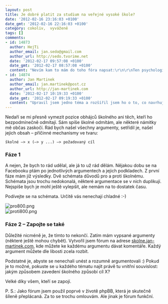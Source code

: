 ```yaml
---
layout: post
title: Je dobré platit za studium na veřejné vysoké škole?
date: '2012-02-16 23:16:03 +0100'
date_gmt: '2012-02-16 22:16:03 +0100'
category: cokoliv,  vyváženě
tags: []
comments:
- id: 14873
  author: HejTi
  author_email: jan.sedo@gmail.com
  author_url: http://sedo.tvorime.net
  date: '2012-02-17 09:57:08 +0100'
  date_gmt: '2012-02-17 08:57:08 +0100'
  content: "Nevím kam to mám do toho fóra napsat:\r\n\r\nTen psychologický účinek bych ještě rozvedl, že\r\n1, lidi se na školu nezapíšou kvůli tomu aby si snížili daňové odvody\r\n2, lidi si rozmyslí, jestli opravdu VŠ chtějí studovat a nepůjdou tam jen proto, že tam jde mnoho spolužáků a protože se jim jen nechce jít ještě do práce atd."
- id: 14874
  author: Jan Martinek
  author_email: jan.martinek@post.cz
  author_url: http://jan-martinek.com
  date: '2012-02-17 10:19:33 +0100'
  date_gmt: '2012-02-17 09:19:33 +0100'
  content: "Upravil jsem jedno téma a rozšířil jsem ho o to, co navrhuješ.\r\n\r\nhttp://skolne.jan-martinek.com/viewtopic.php?f=4&t=16&p=16#p16"
---
```

<p>Nedaří se mi přesně vymezit pozice obhájců školného ani těch, kteří ho bezpodmínečně odmítají. Sám spíše školné odmítám, ale některé námitky mě občas zaskočí. Rád bych našel všechny argumenty, setřídil je, našel jejich obsah – příčinné mechanismy ve tvaru:</p>
<p><code>školné —> x (—> y ...) —> požadovaný cíl</code></p>
<h3>Fáze 1</h3>
<p>A nejen, že bych to rád udělal, ale já to už rád dělám. Nějakou dobu se na Facebooku ptám po jednotlivých argumentech a jejich podkladech. Z první fáze mám již výsledky. Dvě schémata důvodů pro a proti školnému. Schémata jsou trochu nedokonalá, některé argumentace se v nich duplikují. Nejspíše bych je mohl ještě vylepšit, ale nemám na to dostatek času.</p>
<p>Podívejte se na schémata. Určitě vás nenechají chladné :-)</p>
<p><img src='%base_url%/assets/wp-uploads/2012/02/pro800.png' alt='pro800.png' /><br />
<img src='%base_url%/assets/wp-uploads/2012/02/proti800.png' alt='proti800.png' /></p>
<h3>Fáze 2 – Zapojte se také</h3>
<p>Důležité nicméně je, že tímto to nekončí. Zatím mám vypsané argumenty (některé ještě mohou chybět). Vytvořil jsem fórum na adrese <a href="http://skolne.jan-martinek.com">skolne.jan-martinek.com</a>, kde můžete ke každému argumentu dávat komentáře. Každý argument můžete dle libosti zcela rozbít. </p>
<p>Podstatné je, abyste se nenechali unést a rozumně argumentovali :) Pokud je to možné, pokuste se u každého tématu najít právě tu vnitřní souvislost: jakým způsobem zavedení školného způsobí cíl X?</p>
<p>Velké díky všem, kteří se zapojí.</p>
<p>P. S.: Jako fórum jsem použil poprvé v životě phpBB, která je skutečně šíleně přeplácaná. Za to se trochu omlouvám. Ale jinak je fórum funkční.</p>

